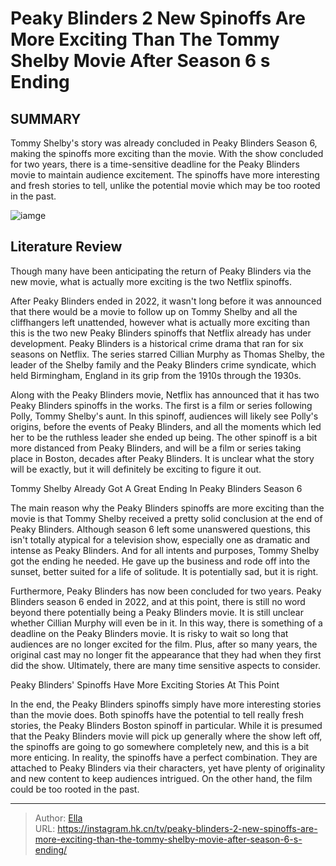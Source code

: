 # Peaky Blinders  2 New Spinoffs Are More Exciting Than The Tommy Shelby Movie After Season 6 s Ending


## SUMMARY 



  Tommy Shelby&#39;s story was already concluded in Peaky Blinders Season 6, making the spinoffs more exciting than the movie.   With the show concluded for two years, there is a time-sensitive deadline for the Peaky Blinders movie to maintain audience excitement.   The spinoffs have more interesting and fresh stories to tell, unlike the potential movie which may be too rooted in the past.  

![iamge](https://static1.srcdn.com/wordpress/wp-content/uploads/2024/01/13_peaky.jpg)

## Literature Review
Though many have been anticipating the return of Peaky Blinders via the new movie, what is actually more exciting is the two Netflix spinoffs. 




After Peaky Blinders ended in 2022, it wasn&#39;t long before it was announced that there would be a movie to follow up on Tommy Shelby and all the cliffhangers left unattended, however what is actually more exciting than this is the two new Peaky Blinders spinoffs that Netflix already has under development. Peaky Blinders is a historical crime drama that ran for six seasons on Netflix. The series starred Cillian Murphy as Thomas Shelby, the leader of the Shelby family and the Peaky Blinders crime syndicate, which held Birmingham, England in its grip from the 1910s through the 1930s.




Along with the Peaky Blinders movie, Netflix has announced that it has two Peaky Blinders spinoffs in the works. The first is a film or series following Polly, Tommy Shelby&#39;s aunt. In this spinoff, audiences will likely see Polly&#39;s origins, before the events of Peaky Blinders, and all the moments which led her to be the ruthless leader she ended up being. The other spinoff is a bit more distanced from Peaky Blinders, and will be a film or series taking place in Boston, decades after Peaky Blinders. It is unclear what the story will be exactly, but it will definitely be exciting to figure it out.


 Tommy Shelby Already Got A Great Ending In Peaky Blinders Season 6 
          

The main reason why the Peaky Blinders spinoffs are more exciting than the movie is that Tommy Shelby received a pretty solid conclusion at the end of Peaky Blinders. Although season 6 left some unanswered questions, this isn&#39;t totally atypical for a television show, especially one as dramatic and intense as Peaky Blinders. And for all intents and purposes, Tommy Shelby got the ending he needed. He gave up the business and rode off into the sunset, better suited for a life of solitude. It is potentially sad, but it is right.




Furthermore, Peaky Blinders has now been concluded for two years. Peaky Blinders season 6 ended in 2022, and at this point, there is still no word beyond there potentially being a Peaky Blinders movie. It is still unclear whether Cillian Murphy will even be in it. In this way, there is something of a deadline on the Peaky Blinders movie. It is risky to wait so long that audiences are no longer excited for the film. Plus, after so many years, the original cast may no longer fit the appearance that they had when they first did the show. Ultimately, there are many time sensitive aspects to consider.



 Peaky Blinders&#39; Spinoffs Have More Exciting Stories At This Point 
          

In the end, the Peaky Blinders spinoffs simply have more interesting stories than the movie does. Both spinoffs have the potential to tell really fresh stories, the Peaky Blinders Boston spinoff in particular. While it is presumed that the Peaky Blinders movie will pick up generally where the show left off, the spinoffs are going to go somewhere completely new, and this is a bit more enticing. In reality, the spinoffs have a perfect combination. They are attached to Peaky Blinders via their characters, yet have plenty of originality and new content to keep audiences intrigued. On the other hand, the film could be too rooted in the past.






---

> Author: [Ella](https://instagram.hk.cn/)  
> URL: https://instagram.hk.cn/tv/peaky-blinders-2-new-spinoffs-are-more-exciting-than-the-tommy-shelby-movie-after-season-6-s-ending/  

